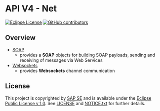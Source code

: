 # API V4 - Net

[![Eclipse License](http://img.shields.io/badge/license-Eclipse-brightgreen.svg)](LICENSE)
[![GitHub contributors](https://img.shields.io/github/contributors/dirigiblelabs/api-v3-core.svg)](https://github.com/dirigiblelabs/api-v3-core/graphs/contributors)

## Overview

* [SOAP](http://www.dirigible.io/api/soap.html) 
  - provides a **SOAP** objects for building SOAP payloads, sending and receiving of messages via Web Services
* [Websockets](http://www.dirigible.io/api/websockets.html) 
  - provides **Websockets** channel communication

## License

This project is copyrighted by [SAP SE](http://www.sap.com/) and is available under the [Eclipse Public License v 1.0](https://www.eclipse.org/legal/epl-v10.html). See [LICENSE](LICENSE) and [NOTICE.txt](NOTICE.txt) for further details.
